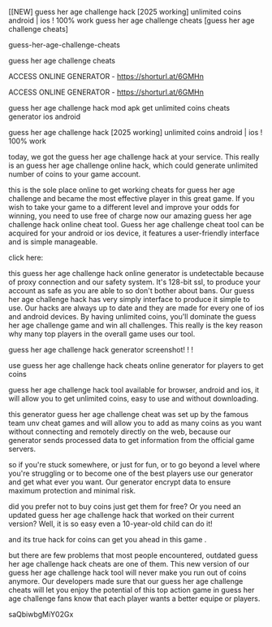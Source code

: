 [[NEW] guess her age challenge hack [2025 working] unlimited coins android | ios ! 100% work guess her age challenge cheats [guess her age challenge cheats]

guess-her-age-challenge-cheats

guess her age challenge cheats

ACCESS ONLINE GENERATOR - https://shorturl.at/6GMHn

ACCESS ONLINE GENERATOR - https://shorturl.at/6GMHn

guess her age challenge hack mod apk get unlimited coins cheats generator ios android

guess her age challenge hack [2025 working] unlimited coins android | ios ! 100% work

today, we got the guess her age challenge hack at your service. This really is an guess her age challenge online hack, which could generate unlimited number of coins to your game account.

this is the sole place online to get working cheats for guess her age challenge and became the most effective player in this great game. If you wish to take your game to a different level and improve your odds for winning, you need to use free of charge now our amazing guess her age challenge hack online cheat tool. Guess her age challenge cheat tool can be acquired for your android or ios device, it features a user-friendly interface and is simple manageable.

click here:

this guess her age challenge hack online generator is undetectable because of proxy connection and our safety system. It's 128-bit ssl, to produce your account as safe as you are able to so don't bother about bans. Our guess her age challenge hack has very simply interface to produce it simple to use. Our hacks are always up to date and they are made for every one of ios and android devices. By having unlimited coins, you'll dominate the guess her age challenge game and win all challenges. This really is the key reason why many top players in the overall game uses our tool.

guess her age challenge hack generator screenshot! ! !

use guess her age challenge hack cheats online generator for players to get coins

guess her age challenge hack tool available for browser, android and ios, it will allow you to get unlimited coins, easy to use and without downloading.

this generator guess her age challenge cheat was set up by the famous team unv cheat games and will allow you to add as many coins as you want without connecting and remotely directly on the web, because our generator sends processed data to get information from the official game servers.

so if you're stuck somewhere, or just for fun, or to go beyond a level where you're struggling or to become one of the best players use our generator and get what ever you want. Our generator encrypt data to ensure maximum protection and minimal risk.

did you prefer not to buy coins just get them for free? Or you need an updated guess her age challenge hack that worked on their current version? Well, it is so easy even a 10-year-old child can do it!

and its true hack for coins can get you ahead in this game .

but there are few problems that most people encountered, outdated guess her age challenge hack cheats are one of them. This new version of our guess her age challenge hack tool will never make you run out of coins anymore. Our developers made sure that our guess her age challenge cheats will let you enjoy the potential of this top action game in guess her age challenge fans know that each player wants a better equipe or players.

saQbiwbgMiY02Gx

